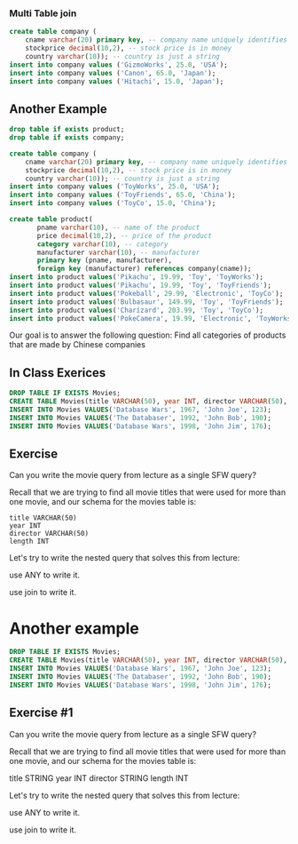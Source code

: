 ### Multi Table join

```sql
create table company (
    cname varchar(20) primary key, -- company name uniquely identifies the company.
    stockprice decimal(10,2), -- stock price is in money 
    country varchar(10)); -- country is just a string
insert into company values ('GizmoWorks', 25.0, 'USA');
insert into company values ('Canon', 65.0, 'Japan');
insert into company values ('Hitachi', 15.0, 'Japan');
```

## Another Example
```sql
drop table if exists product; 
drop table if exists company;

create table company (
    cname varchar(20) primary key, -- company name uniquely identifies the company.
    stockprice decimal(10,2), -- stock price is in money 
    country varchar(10)); -- country is just a string
insert into company values ('ToyWorks', 25.0, 'USA');
insert into company values ('ToyFriends', 65.0, 'China');
insert into company values ('ToyCo', 15.0, 'China');

create table product(
       pname varchar(10), -- name of the product
       price decimal(10,2), -- price of the product
       category varchar(10), -- category
       manufacturer varchar(10), -- manufacturer
       primary key (pname, manufacturer),
       foreign key (manufacturer) references company(cname));
insert into product values('Pikachu', 19.99, 'Toy', 'ToyWorks');
insert into product values('Pikachu', 19.99, 'Toy', 'ToyFriends');
insert into product values('Pokeball', 29.99, 'Electronic', 'ToyCo');
insert into product values('Bulbasaur', 149.99, 'Toy', 'ToyFriends');
insert into product values('Charizard', 203.99, 'Toy', 'ToyCo');
insert into product values('PokeCamera', 19.99, 'Electronic', 'ToyWorks');
```

Our goal is to answer the following question:
Find all categories of products that are made by Chinese companies

## In Class Exerices


```sql
DROP TABLE IF EXISTS Movies;
CREATE TABLE Movies(title VARCHAR(50), year INT, director VARCHAR(50), length INT);
INSERT INTO Movies VALUES('Database Wars', 1967, 'John Joe', 123);
INSERT INTO Movies VALUES('The Databaser', 1992, 'John Bob', 190);
INSERT INTO Movies VALUES('Database Wars', 1998, 'John Jim', 176);
```

## Exercise
Can you write the movie query from lecture as a single SFW query?

Recall that we are trying to find all movie titles that were used for more than one movie, and our schema for the movies table is:
```
title VARCHAR(50)
year INT
director VARCHAR(50)
length INT
```
Let's try to write the nested query that solves this from lecture:

use ANY to write it.


use join to write it.



# Another example

```sql
DROP TABLE IF EXISTS Movies;
CREATE TABLE Movies(title VARCHAR(50), year INT, director VARCHAR(50), length INT);
INSERT INTO Movies VALUES('Database Wars', 1967, 'John Joe', 123);
INSERT INTO Movies VALUES('The Databaser', 1992, 'John Bob', 190);
INSERT INTO Movies VALUES('Database Wars', 1998, 'John Jim', 176);
```

## Exercise #1
Can you write the movie query from lecture as a single SFW query?

Recall that we are trying to find all movie titles that were used for more than one movie, and our schema for the movies table is:

title STRING
year INT
director STRING
length INT

Let's try to write the nested query that solves this from lecture:

use ANY to write it.


use join to write it.

